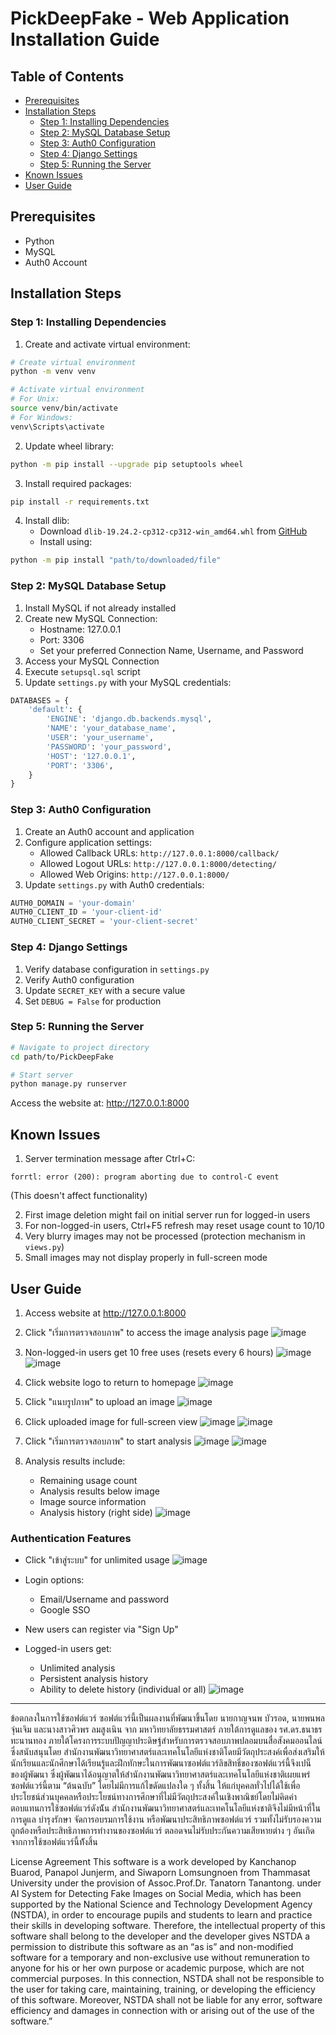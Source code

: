 # PickDeepFake - Web Application Installation Guide

## Table of Contents
- [Prerequisites](#prerequisites)
- [Installation Steps](#installation-steps)
  - [Step 1: Installing Dependencies](#step-1-installing-dependencies)
  - [Step 2: MySQL Database Setup](#step-2-mysql-database-setup)
  - [Step 3: Auth0 Configuration](#step-3-auth0-configuration)
  - [Step 4: Django Settings](#step-4-django-settings)
  - [Step 5: Running the Server](#step-5-running-the-server)
- [Known Issues](#known-issues)
- [User Guide](#user-guide)

## Prerequisites
- Python
- MySQL
- Auth0 Account

## Installation Steps

### Step 1: Installing Dependencies

1. Create and activate virtual environment:
```bash
# Create virtual environment
python -m venv venv

# Activate virtual environment
# For Unix:
source venv/bin/activate
# For Windows:
venv\Scripts\activate
```

2. Update wheel library:
```bash
python -m pip install --upgrade pip setuptools wheel
```

3. Install required packages:
```bash
pip install -r requirements.txt
```

4. Install dlib:
   - Download `dlib-19.24.2-cp312-cp312-win_amd64.whl` from [GitHub](https://github.com/Silufer/dlib-python)
   - Install using:
```bash
python -m pip install "path/to/downloaded/file"
```

### Step 2: MySQL Database Setup

1. Install MySQL if not already installed
2. Create new MySQL Connection:
   - Hostname: 127.0.0.1
   - Port: 3306
   - Set your preferred Connection Name, Username, and Password
3. Access your MySQL Connection
4. Execute `setupsql.sql` script
5. Update `settings.py` with your MySQL credentials:
```python
DATABASES = {
    'default': {
        'ENGINE': 'django.db.backends.mysql',
        'NAME': 'your_database_name',
        'USER': 'your_username',
        'PASSWORD': 'your_password',
        'HOST': '127.0.0.1',
        'PORT': '3306',
    }
}
```

### Step 3: Auth0 Configuration

1. Create an Auth0 account and application
2. Configure application settings:
   - Allowed Callback URLs: `http://127.0.0.1:8000/callback/`
   - Allowed Logout URLs: `http://127.0.0.1:8000/detecting/`
   - Allowed Web Origins: `http://127.0.0.1:8000/`
3. Update `settings.py` with Auth0 credentials:
```python
AUTH0_DOMAIN = 'your-domain'
AUTH0_CLIENT_ID = 'your-client-id'
AUTH0_CLIENT_SECRET = 'your-client-secret'
```

### Step 4: Django Settings

1. Verify database configuration in `settings.py`
2. Verify Auth0 configuration
3. Update `SECRET_KEY` with a secure value
4. Set `DEBUG = False` for production

### Step 5: Running the Server

```bash
# Navigate to project directory
cd path/to/PickDeepFake

# Start server
python manage.py runserver
```

Access the website at: http://127.0.0.1:8000

## Known Issues

1. Server termination message after Ctrl+C:
```
forrtl: error (200): program aborting due to control-C event
```
(This doesn't affect functionality)

2. First image deletion might fail on initial server run for logged-in users
3. For non-logged-in users, Ctrl+F5 refresh may reset usage count to 10/10
4. Very blurry images may not be processed (protection mechanism in `views.py`)
5. Small images may not display properly in full-screen mode

## User Guide

1. Access website at http://127.0.0.1:8000
2. Click "เริ่มการตรวจสอบภาพ" to access the image analysis page
![image](https://github.com/user-attachments/assets/c48b00d9-fc3e-4297-be9c-1a9185edcfe1)

3. Non-logged-in users get 10 free uses (resets every 6 hours)
![image](https://github.com/user-attachments/assets/98184de9-a79e-4da2-bd8c-50dcc9ff6a83)
![image](https://github.com/user-attachments/assets/f58356b9-6ba3-4bda-999c-dc573e001c72)

4. Click website logo to return to homepage
![image](https://github.com/user-attachments/assets/746ae7f1-a583-45ef-badb-8152614b0651)

5. Click "แนบรูปภาพ" to upload an image
![image](https://github.com/user-attachments/assets/cb7d6b56-2a50-4439-92d7-d122ace75076)

6. Click uploaded image for full-screen view
![image](https://github.com/user-attachments/assets/ea9c8048-f929-4ba0-9ef9-19f6177c7609)
![image](https://github.com/user-attachments/assets/8b0c6d90-6411-4017-90ef-6df84145becd)


7. Click "เริ่มการตรวจสอบภาพ" to start analysis
![image](https://github.com/user-attachments/assets/02ce401f-ff7b-4f72-85e7-c382e3ca88d1)
![image](https://github.com/user-attachments/assets/e60263f2-ada4-445b-93df-cdaa5660ea9d)

8. Analysis results include:
   - Remaining usage count
   - Analysis results below image
   - Image source information
   - Analysis history (right side)
![image](https://github.com/user-attachments/assets/e0893f89-cd4d-4d7d-8043-1b0247ce42b0)


### Authentication Features

- Click "เข้าสู่ระบบ" for unlimited usage
![image](https://github.com/user-attachments/assets/ee10777e-81ec-46bb-b305-b3b95e34b60a)

- Login options:
  - Email/Username and password
  - Google SSO
- New users can register via "Sign Up"
- Logged-in users get:
  - Unlimited analysis
  - Persistent analysis history
  - Ability to delete history (individual or all)
![image](https://github.com/user-attachments/assets/33ac2264-f0ba-432c-82da-d971e47cb45c)


---

ข้อตกลงในการใช้ซอฟต์แวร์
ซอฟต์แวร์นี้เป็นผลงานที่พัฒนาขึ้นโดย นายกาญจนพ บัวรอด, นายพนพล จุ่นเจิม และนางสาวศิวพร ลมสูงเนิน  จาก มหาวิทยาลัยธรรมศาสตร์ ภายใต้การดูแลของ รศ.ดร.ธนาธร ทะนานทอง ภายใต้โครงการระบบปัญญาประดิษฐ์สำหรับการตรวจสอบภาพปลอมบนสื่อสังคมออนไลน์ ซึ่งสนับสนุนโดย สำนักงานพัฒนาวิทยาศาสตร์และเทคโนโลยีแห่งชาติโดยมีวัตถุประสงค์เพื่อส่งเสริมให้นักเรียนและนักศึกษาได้เรียนรู้และฝึกทักษะในการพัฒนาซอฟต์แวร์ลิขสิทธิ์ของซอฟต์แวร์นี้จึงเปน็ ของผู้พัฒนา ซึ่งผู้พัฒนาได้อนุญาตให้สำนักงานพัฒนาวิทยาศาสตร์และเทคโนโลยีแห่งชาติเผยแพร่ซอฟต์แวร์นี้ตาม “ต้นฉบับ” โดยไม่มีการแก้ไขดัดแปลงใด ๆ ทั้งสิ้น ให้แก่บุคคลทั่วไปได้ใช้เพื่อประโยชน์ส่วนบุคคลหรือประโยชน์ทางการศึกษาที่ไม่มีวัตถุประสงค์ในเชิงพาณิชย์โดยไม่คิดค่าตอบแทนการใช้ซอฟต์แวร์ดังน้ัน สำนักงานพัฒนาวิทยาศาสตร์และเทคโนโลยีแห่งชาติจึงไม่มีหน้าที่ในการดูแล บำรุงรักษา จัดการอบรมการใช้งาน หรือพัฒนาประสิทธิภาพซอฟต์แวร์ รวมทั้งไม่รับรองความถูกต้องหรือประสิทธิภาพการทำงานของซอฟต์แวร์ ตลอดจนไม่รับประกันความเสียหายต่าง ๆ อันเกิดจากการใช้ซอฟต์แวร์นี้ท้ังสิ้น

License Agreement
This software is a work developed by Kanchanop Buarod, Panapol Junjerm, and Siwaporn Lomsungnoen from Thammasat University under the provision of Assoc.Prof.Dr. Tanatorn Tanantong. under AI System for Detecting Fake Images on Social Media, which has been supported by the National Science and Technology Development Agency (NSTDA), in order to encourage pupils and students to learn and practice their skills in developing software. Therefore, the intellectual property of this software shall belong to the developer and the developer gives NSTDA a permission to distribute this software as an “as is” and non-modified software for a temporary and non-exclusive use without remuneration to anyone for his or her own purpose or academic purpose, which are not commercial purposes. In this connection, NSTDA shall not be responsible to the user for taking care, maintaining, training, or developing the efficiency of this software. Moreover, NSTDA shall not be liable for any error, software efficiency and damages in connection with or arising out of the use of the software.”
